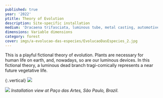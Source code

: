 ```yaml
---
published: true
year: '2022'
ptitle: Theory of Evolution
description: Site-specific installation
medium: 'Dracaena trifasciata, luminous tube, metal casting, automotive paint and earth'
dimensions: Variable dimensions
category: forest
cover: imgs/a-evolucao-das-especies/EvolucaoDasEspecies_2.jpg
---
```

This is a playful fictional theory of evolution. Plants are necessary for human life on earth, and, nowadays, so are our luminous devices. In this fictional theory, a luminous dead branch tragi-comically represents a near future vegetative life.

{:.vertical}
![]({{site.baseurl}}/imgs/a-evolucao-das-especies/EvolucaoDasEspecies_1.jpg)

![]({{site.baseurl}}/imgs/a-evolucao-das-especies/EvolucaoDasEspecies_3.jpg)
_Installation view at Paço das Artes, São Paulo, Brazil._
